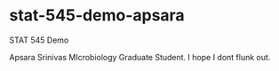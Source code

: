 # stat-545-demo-apsara
STAT 545 Demo

Apsara Srinivas
MIcrobiology Graduate Student. I hope I dont flunk out.

